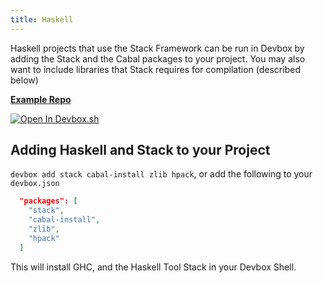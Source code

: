 ```yaml
---
title: Haskell
---
```


Haskell projects that use the Stack Framework can be run in Devbox by adding the Stack and the Cabal packages to your project. You may also want to include libraries that Stack requires for compilation (described below)

[**Example Repo**](https://github.com/jetpack-io/devbox/tree/main/examples/development/haskell/)

[![Open In Devbox.sh](https://jetpack.io/img/devbox/open-in-devbox.svg)](https://devbox.sh/github.com/jetpack-io/devbox?folder=examples/development/development/haskell)

## Adding Haskell and Stack to your Project

`devbox add stack cabal-install zlib hpack`, or add the following to your `devbox.json`

```json
  "packages": [
    "stack",
    "cabal-install",
    "zlib",
    "hpack"
  ]
```

This will install GHC, and the Haskell Tool Stack in your Devbox Shell.
